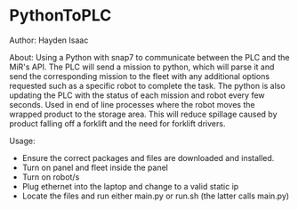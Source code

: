 # PythonToPLC
Author: 
Hayden Isaac

About:
Using a Python with snap7 to communicate between the PLC and the MiR's API.
The PLC will send a mission to python, which will parse it and send the corresponding mission to the fleet with any additional options requested such as a specific robot to complete the task.
The python is also updating the PLC with the status of each mission and robot every few seconds.
Used in end of line processes where the robot moves the wrapped product to the storage area. This will reduce spillage caused by product falling off a forklift and the need for forklift drivers.

Usage:
- Ensure the correct packages and files are downloaded and installed.
- Turn on panel and fleet inside the panel
- Turn on robot/s
- Plug ethernet into the laptop and change to a valid static ip
- Locate the files and run either main.py or run.sh (the latter calls main.py)


